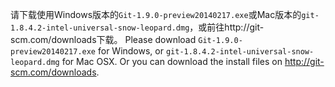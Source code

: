 请下载使用Windows版本的`Git-1.9.0-preview20140217.exe`或Mac版本的`git-1.8.4.2-intel-universal-snow-leopard.dmg`，或前往http://git-scm.com/downloads下载。
Please download `Git-1.9.0-preview20140217.exe` for Windows, or `git-1.8.4.2-intel-universal-snow-leopard.dmg` for Mac OSX. Or you can download the install files on http://git-scm.com/downloads.